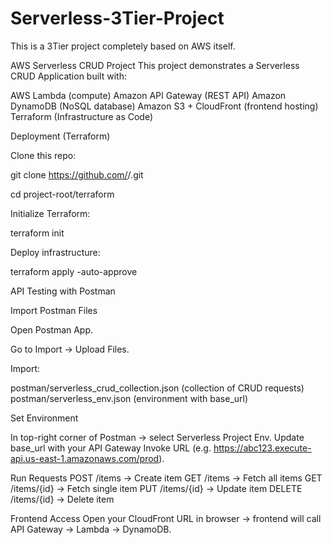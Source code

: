 # Serverless-3Tier-Project
This is a 3Tier project completely based on AWS itself.

AWS Serverless CRUD Project
This project demonstrates a Serverless CRUD Application built with:

AWS Lambda (compute)
Amazon API Gateway (REST API)
Amazon DynamoDB (NoSQL database)
Amazon S3 + CloudFront (frontend hosting)
Terraform (Infrastructure as Code)

 Deployment (Terraform)
 
Clone this repo:

git clone https://github.com/<your-username>/<your-repo>.git

cd project-root/terraform

Initialize Terraform:

terraform init

Deploy infrastructure:

terraform apply -auto-approve


API Testing with Postman

Import Postman Files

Open Postman App.

Go to Import → Upload Files.

Import:
   
   postman/serverless_crud_collection.json (collection of CRUD requests)
   postman/serverless_env.json (environment with base_url)

Set Environment

In top-right corner of Postman → select Serverless Project Env.
Update base_url with your API Gateway Invoke URL (e.g. https://abc123.execute-api.us-east-1.amazonaws.com/prod).


Run Requests
POST /items → Create item
GET /items → Fetch all items
GET /items/{id} → Fetch single item
PUT /items/{id} → Update item
DELETE /items/{id} → Delete item

Frontend Access
Open your CloudFront URL in browser → frontend will call API Gateway → Lambda → DynamoDB.
